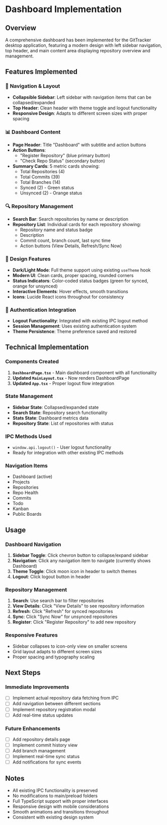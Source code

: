 # Dashboard Implementation

## Overview
A comprehensive dashboard has been implemented for the GitTracker desktop application, featuring a modern design with left sidebar navigation, top header, and main content area displaying repository overview and management.

## Features Implemented

### 🧭 **Navigation & Layout**
- **Collapsible Sidebar**: Left sidebar with navigation items that can be collapsed/expanded
- **Top Header**: Clean header with theme toggle and logout functionality
- **Responsive Design**: Adapts to different screen sizes with proper spacing

### 📊 **Dashboard Content**
- **Page Header**: Title "Dashboard" with subtitle and action buttons
- **Action Buttons**: 
  - "Register Repository" (blue primary button)
  - "Check Repo Status" (secondary button)
- **Summary Cards**: 5 metric cards showing:
  - Total Repositories (4)
  - Total Commits (39)
  - Total Branches (14)
  - Synced (2) - Green status
  - Unsynced (2) - Orange status

### 🔍 **Repository Management**
- **Search Bar**: Search repositories by name or description
- **Repository List**: Individual cards for each repository showing:
  - Repository name and status badge
  - Description
  - Commit count, branch count, last sync time
  - Action buttons (View Details, Refresh/Sync Now)

### 🎨 **Design Features**
- **Dark/Light Mode**: Full theme support using existing `useTheme` hook
- **Modern UI**: Clean cards, proper spacing, rounded corners
- **Status Indicators**: Color-coded status badges (green for synced, orange for unsynced)
- **Interactive Elements**: Hover effects, smooth transitions
- **Icons**: Lucide React icons throughout for consistency

### 🔐 **Authentication Integration**
- **Logout Functionality**: Integrated with existing IPC logout method
- **Session Management**: Uses existing authentication system
- **Theme Persistence**: Theme preference saved and restored

## Technical Implementation

### **Components Created**
1. **`DashboardPage.tsx`** - Main dashboard component with all functionality
2. **Updated `MainLayout.tsx`** - Now renders DashboardPage
3. **Updated `App.tsx`** - Proper logout flow integration

### **State Management**
- **Sidebar State**: Collapsed/expanded state
- **Search State**: Repository search functionality
- **Stats State**: Dashboard metrics data
- **Repository State**: List of repositories with status

### **IPC Methods Used**
- `window.api.logout()` - User logout functionality
- Ready for integration with other existing IPC methods

### **Navigation Items**
- Dashboard (active)
- Projects
- Repositories
- Repo Health
- Commits
- Todo
- Kanban
- Public Boards

## Usage

### **Dashboard Navigation**
1. **Sidebar Toggle**: Click chevron button to collapse/expand sidebar
2. **Navigation**: Click any navigation item to navigate (currently shows Dashboard)
3. **Theme Toggle**: Click moon icon in header to switch themes
4. **Logout**: Click logout button in header

### **Repository Management**
1. **Search**: Use search bar to filter repositories
2. **View Details**: Click "View Details" to see repository information
3. **Refresh**: Click "Refresh" for synced repositories
4. **Sync**: Click "Sync Now" for unsynced repositories
5. **Register**: Click "Register Repository" to add new repository

### **Responsive Features**
- Sidebar collapses to icon-only view on smaller screens
- Grid layout adapts to different screen sizes
- Proper spacing and typography scaling

## Next Steps

### **Immediate Improvements**
- [ ] Implement actual repository data fetching from IPC
- [ ] Add navigation between different sections
- [ ] Implement repository registration modal
- [ ] Add real-time status updates

### **Future Enhancements**
- [ ] Add repository details page
- [ ] Implement commit history view
- [ ] Add branch management
- [ ] Implement real-time sync status
- [ ] Add notifications for sync events

## Notes

- All existing IPC functionality is preserved
- No modifications to main/preload folders
- Full TypeScript support with proper interfaces
- Responsive design with mobile considerations
- Smooth animations and transitions throughout
- Consistent with existing design system

